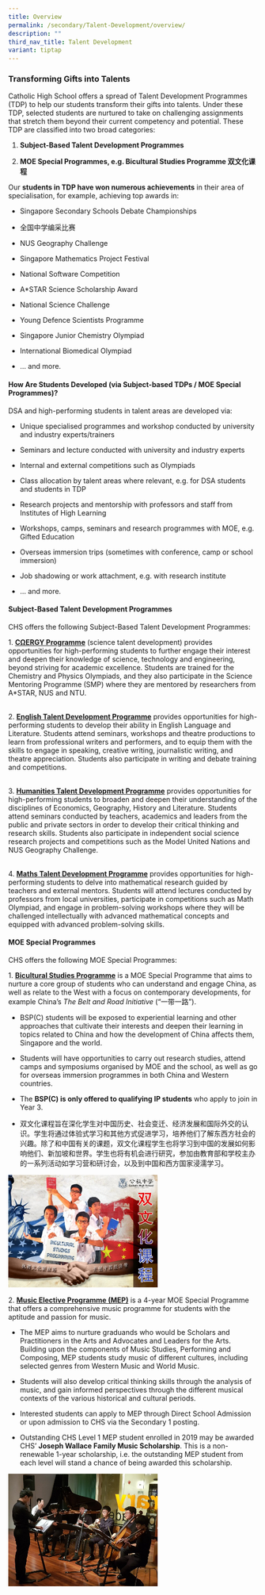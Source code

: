 ```yaml
---
title: Overview
permalink: /secondary/Talent-Development/overview/
description: ""
third_nav_title: Talent Development
variant: tiptap
---
```

<h3>Transforming Gifts into Talents</h3>
<p>Catholic High School offers a spread of Talent Development Programmes
(TDP) to help our students transform their gifts into talents. Under these
TDP, selected students are nurtured to take on challenging assignments
that stretch them beyond their current competency and potential. These
TDP are classified into two broad categories:</p>
<ol data-tight="true" class="tight">
<li>
<p><strong>Subject-Based Talent Development Programmes</strong>
</p>
</li>
<li>
<p><strong>MOE Special Programmes, e.g. Bicultural Studies Programme&nbsp;双文化课程</strong>
</p>
</li>
</ol>
<p>Our&nbsp;<strong>students in TDP have won numerous achievements</strong>&nbsp;in
their area of specialisation, for example, achieving top awards in:</p>
<ul data-tight="true" class="tight">
<li>
<p>Singapore Secondary Schools Debate Championships</p>
</li>
<li>
<p>全国中学编采比赛</p>
</li>
<li>
<p>NUS Geography Challenge</p>
</li>
<li>
<p>Singapore Mathematics Project Festival</p>
</li>
<li>
<p>National Software Competition</p>
</li>
<li>
<p>A*STAR Science Scholarship Award</p>
</li>
<li>
<p>National Science Challenge</p>
</li>
<li>
<p>Young Defence Scientists Programme</p>
</li>
<li>
<p>Singapore Junior Chemistry Olympiad</p>
</li>
<li>
<p>International Biomedical Olympiad</p>
</li>
<li>
<p>… and more.</p>
</li>
</ul>
<h4>How Are Students Developed (via Subject-based TDPs / MOE Special Programmes)?</h4>
<p>DSA and high-performing students in talent areas are developed via:</p>
<ul data-tight="true" class="tight">
<li>
<p>Unique specialised programmes and workshop&nbsp;conducted by university
and industry experts/trainers</p>
</li>
<li>
<p>Seminars and lecture conducted&nbsp;with university and industry experts</p>
</li>
<li>
<p>Internal and external competitions such as Olympiads</p>
</li>
<li>
<p>Class allocation&nbsp;by talent areas where relevant,&nbsp;e.g. for DSA
students and students in TDP</p>
</li>
<li>
<p>Research&nbsp;projects and mentorship with professors and staff from Institutes
of High Learning</p>
</li>
<li>
<p>Workshops, camps, seminars and research programmes with MOE, e.g. Gifted
Education</p>
</li>
<li>
<p>Overseas immersion trips (sometimes with conference, camp or school immersion)</p>
</li>
<li>
<p>Job shadowing or work attachment, e.g. with research institute</p>
</li>
<li>
<p>… and more.</p>
</li>
</ul>
<h4>Subject-Based Talent Development Programmes</h4>
<p>CHS offers the following Subject-Based Talent Development Programmes:</p>
<p>1. <strong><a href="/secondary/Talent-Development/cnergy-programme/" rel="noopener noreferrer nofollow" target="_blank">CΩERGY Programme</a></strong>&nbsp;(science
talent development)&nbsp;provides opportunities for high-performing students
to further engage their interest and deepen their knowledge of science,
technology and engineering, beyond striving for academic excellence. Students
are trained for the Chemistry and Physics Olympiads, and they also participate
in the Science Mentoring Programme (SMP) where they are mentored by researchers
from A*STAR, NUS and NTU.</p>
<p>
<br>2. <strong><a href="/secondary/Talent-Development/english-talent-development-programme/" rel="noopener noreferrer nofollow" target="_blank">English Talent Development Programme</a></strong>&nbsp;provides
opportunities for high-performing students to develop their ability in
English Language and Literature. Students attend seminars, workshops and
theatre productions to learn from professional writers and performers,
and to equip them with the skills to engage in speaking, creative writing,
journalistic writing, and theatre appreciation. Students also participate
in writing and debate&nbsp;training and competitions.</p>
<p>
<br>3. <strong><a href="/secondary/Talent-Development/humanities-tdp/" rel="noopener noreferrer nofollow" target="_blank">Humanities Talent Development Programme</a></strong>&nbsp;provides
opportunities for high-performing students to broaden and deepen their
understanding of the disciplines of Economics, Geography, History and Literature.
Students attend seminars conducted by teachers, academics and leaders from
the public and private sectors in order to develop their critical thinking
and research skills. Students also participate in independent social science
research projects and competitions such as the Model United Nations and
NUS Geography Challenge.</p>
<p>
<br>4. <strong><a href="/secondary/Talent-Development/maths-tdp/" rel="noopener noreferrer nofollow" target="_blank">Maths Talent Development Programme</a></strong>&nbsp;provides
opportunities for high-performing students to delve into mathematical research
guided by teachers and external mentors. Students will attend lectures
conducted by professors from local universities, participate in competitions
such as Math Olympiad, and engage in problem-solving workshops where they
will be challenged intellectually with advanced mathematical concepts and
equipped with advanced problem-solving skills.</p>
<h4>MOE Special Programmes</h4>
<p>CHS offers the following MOE Special Programmes:</p>
<p>1.&nbsp;<strong><a href="/secondary/Talent-Development/bicultural-studies-programme/" rel="noopener nofollow" target="_blank">Bicultural Studies Programme</a></strong> is
a MOE Special Programme that aims to nurture a core group of students who
can understand and engage China, as well as relate to the West with a focus
on contemporary developments, for example China’s&nbsp;<em>The Belt and Road</em>&nbsp;<em>Initiative</em>&nbsp;(“一带一路”).</p>
<ul data-tight="true" class="tight">
<li>
<p>BSP(C) students will be exposed to experiential learning and other approaches
that cultivate their interests and deepen their learning in topics related
to China and how the development of China affects them, Singapore and the
world.</p>
</li>
<li>
<p>Students will have opportunities to carry out research studies, attend
camps and symposiums organised by MOE and the school, as well as go for
overseas immersion programmes in both China and Western countries.</p>
</li>
<li>
<p>The&nbsp;<strong>BSP(C) is&nbsp;only offered to qualifying IP students</strong>&nbsp;who
apply to join in Year 3.</p>
</li>
<li>
<p>双文化课程旨在深化学生对中国历史、社会变迁、经济发展和国际外交的认识。学生将通过体验式学习和其他方式促进学习，培养他们了解东西方社会的兴趣。除了和中国有关的课题，双文化课程学生也将学习到中国的发展如何影响他们、新加坡和世界。学生也将有机会进行研究，参加由教育部和学校主办的一系列活动如学习营和研讨会，以及到中国和西方国家浸濡学习。</p>
</li>
</ul>
<div class="isomer-image-wrapper">
<img style="width:60%" height="auto" width="100%" src="/images/tdps.png">
</div>
<p>2.&nbsp;<strong><a href="/secondary/Talent-Development/music-elective-programme/" rel="noopener nofollow" target="_blank">Music Elective Programme (MEP)</a></strong> is
a 4-year MOE Special Programme that offers a comprehensive music programme
for students with the aptitude and passion for music.</p>
<ul data-tight="true" class="tight">
<li>
<p>The MEP&nbsp;aims to nurture graduands who would be Scholars and Practitioners
in the Arts and Advocates and Leaders for the Arts.&nbsp; Building upon
the components of Music Studies, Performing and Composing, MEP students
study music of different cultures, including selected genres from Western
Music and World Music.</p>
</li>
<li>
<p>Students will also develop critical thinking skills through the analysis
of music, and gain informed perspectives through the different musical
contexts of the various historical and cultural periods.</p>
</li>
<li>
<p>Interested students can apply to MEP through Direct School Admission or
upon admission to CHS via the Secondary 1 posting.</p>
</li>
<li>
<p>Outstanding CHS Level 1 MEP student enrolled in 2019 may be awarded CHS’&nbsp;<strong>Joseph Wallace Family Music Scholarship</strong>.
This is a non-renewable 1-year scholarship, i.e. the outstanding MEP student
from each level will stand a chance of being awarded this scholarship.</p>
</li>
</ul>
<div class="isomer-image-wrapper">
<img style="width:60%" height="auto" width="100%" src="/images/tdps2.png">
</div>
<p></p>